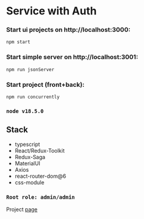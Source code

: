 # Service with Auth

### Start ui projects on http://localhost:3000:

```
npm start
```

### Start simple server on http://localhost:3001:

```
npm run jsonServer
```

### Start project (front+back):

```
npm run concurrently
```

### `node v18.5.0`

## Stack

- typescript
- React/Redux-Toolkit
- Redux-Saga
- MaterialUI
- Axios
- react-router-dom@6
- css-module

### `Root role: admin/admin`

Project [page](https://github.com/Kirill-Prohoda/auth-service)
